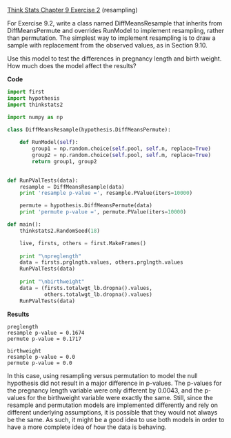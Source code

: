 [Think Stats Chapter 9 Exercise 2](http://greenteapress.com/thinkstats2/html/thinkstats2010.html#toc90) (resampling)

For Exercise 9.2, write a class named DiffMeansResample that inherits from DiffMeansPermute and overrides RunModel to implement resampling, rather than permutation. The simplest way to implement resampling is to draw a sample with replacement from the observed values, as in Section 9.10.

Use this model to test the differences in pregnancy length and birth weight. How much does the model affect the results?

**Code**
```python
import first
import hypothesis
import thinkstats2

import numpy as np

class DiffMeansResample(hypothesis.DiffMeansPermute):
    
    def RunModel(self):
        group1 = np.random.choice(self.pool, self.n, replace=True)
        group2 = np.random.choice(self.pool, self.m, replace=True)
        return group1, group2
  

def RunPValTests(data):
    resample = DiffMeansResample(data)
    print 'resample p-value =', resample.PValue(iters=10000)

    permute = hypothesis.DiffMeansPermute(data)
    print 'permute p-value =', permute.PValue(iters=10000)

def main():
    thinkstats2.RandomSeed(18)

    live, firsts, others = first.MakeFrames()
    
    print "\npreglength"
    data = firsts.prglngth.values, others.prglngth.values
    RunPValTests(data)
    
    print "\nbirthweight"
    data = (firsts.totalwgt_lb.dropna().values, 
            others.totalwgt_lb.dropna().values)
    RunPValTests(data)
```
**Results**
```
preglength
resample p-value = 0.1674
permute p-value = 0.1717

birthweight
resample p-value = 0.0
permute p-value = 0.0
```

In this case, using resampling versus permutation to model the null hypothesis did not result in a major difference in p-values. The p-values for the pregnancy length variable were only different by 0.0043, and the p-values for the birthweight variable were exactly the same. Still, since the resample and permutation models are implemented differently and rely on different underlying assumptions, it is possible that they would not always be the same. As such, it might be a good idea to use both models in order to have a more complete idea of how the data is behaving.
